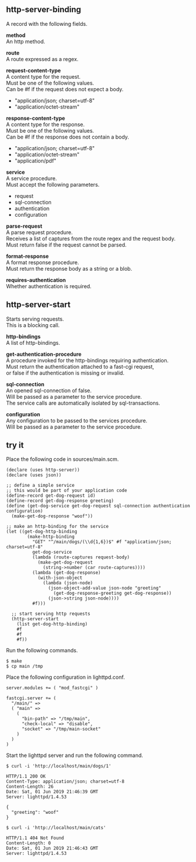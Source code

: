 http-server-binding
-------------------
A record with the following fields.

__method__  
An http method.

__route__  
A route expressed as a regex.

__request-content-type__  
A content type for the request.  
Must be one of the following values.  
Can be #f if the request does not expect a body.

- "application/json; charset=utf-8"
- "application/octet-stream"

__response-content-type__  
A content type for the response.  
Must be one of the following values.  
Can be #f if the response does not contain a body.

- "application/json; charset=utf-8"
- "application/octet-stream"
- "application/pdf"

__service__  
A service procedure.  
Must accept the following parameters.

- request
- sql-connection
- authentication
- configuration

__parse-request__  
A parse request procedure.  
Receives a list of captures from the route regex and the request body.  
Must return false if the request cannot be parsed.

__format-response__  
A format response procedure.  
Must return the response body as a string or a blob.

__requires-authentication__  
Whether authentication is required.

http-server-start
-----------------
Starts serving requests.  
This is a blocking call.

__http-bindings__  
A list of http-bindings.

__get-authentication-procedure__  
A procedure invoked for the http-bindings requiring authentication.  
Must return the authentication attached to a fast-cgi request,  
or false if the authentication is missing or invalid.

__sql-connection__  
An opened sql-connection of false.  
Will be passed as a parameter to the service procedure.  
The service calls are automatically isolated by sql-transactions.

__configuration__  
Any configuration to be passed to the services procedure.  
Will be passed as a parameter to the service procedure.

try it
------
Place the following code in sources/main.scm.

    (declare (uses http-server))
    (declare (uses json))

    ;; define a simple service
    ;; this would be part of your application code
    (define-record get-dog-request id)
    (define-record get-dog-response greeting)
    (define (get-dog-service get-dog-request sql-connection authentication configuration)
      (make-get-dog-response "woof"))

    ;; make an http-binding for the service
    (let ((get-dog-http-binding
            (make-http-binding
              "GET" "^/main/dogs/(\\d{1,6})$" #f "application/json; charset=utf-8"
              get-dog-service
              (lambda (route-captures request-body)
                (make-get-dog-request
                  (string->number (car route-captures))))
              (lambda (get-dog-response)
                (with-json-object
                  (lambda (json-node)
                    (json-object-add-value json-node "greeting"
                      (get-dog-response-greeting get-dog-response))
                    (json->string json-node))))
              #f)))

      ;; start serving http requests
      (http-server-start
        (list get-dog-http-binding)
        #f
        #f
        #f))

Run the following commands.

    $ make
    $ cp main /tmp

Place the following configuration in lighttpd.conf.

    server.modules += ( "mod_fastcgi" )

    fastcgi.server += (
      "/main/" =>
      ( "main" =>
        (
          "bin-path" => "/tmp/main",
          "check-local" => "disable",
          "socket" => "/tmp/main-socket"
        )
      )
    )

Start the lighttpd server and run the following command.

    $ curl -i 'http://localhost/main/dogs/1'

    HTTP/1.1 200 OK
    Content-Type: application/json; charset=utf-8
    Content-Length: 26
    Date: Sat, 01 Jun 2019 21:46:39 GMT
    Server: lighttpd/1.4.53

    {
      "greeting": "woof"
    }

    $ curl -i 'http://localhost/main/cats'

    HTTP/1.1 404 Not Found
    Content-Length: 0
    Date: Sat, 01 Jun 2019 21:46:43 GMT
    Server: lighttpd/1.4.53
